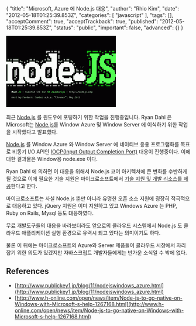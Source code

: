 {
    "title": "Microsoft, Azure 에 Node.js 대응",
    "author": "Rhio Kim",
    "date": "2012-05-18T01:25:39.853Z",
    "categories": [
        "javascript"
    ],
    "tags": [],
    "acceptComment": true,
    "acceptTrackback": true,
    "published": "2012-05-18T01:25:39.853Z",
    "status": "public",
    "important": false,
    "advanced": {}
}

![](./@img/cl-node-300x195.png)

최근 [Node.js][1] 를 윈도우에 포팅하기 위한 작업을 진행중입니다. Ryan Dahl 은 Microsoft는 [Node.js][1]를 Window Azure 및 Window Server 에 이식하기 위한 작업을 시작했다고 발표했다.

[Node.js][1] 를 Window Azure 와 Window Server 에 네이티브 응용 프로그램화를 목표로 비동기 I/O API인 [IOCP(Input Output Completion Port)](http://en.wikipedia.org/wiki/Input/output_completion_port) 대응이 진행중이다. 이에 대한 결과물은 Window용 node.exe 이다.

Ryan Dahl 에 의하면 이 대응을 위해서 Node.js 코어 아키텍쳐에 큰 변화를 수반하게 될 것으로 이에 필요한 기술 지원은 마이크로소프트에서 [기술 지원 및 개발 리소스를 제공](http://blog.nodejs.org/2011/06/23/porting-node-to-windows-with-microsoft%E2%80%99s-help/)한다고 한다.

마이크로소프트는 사실 Node.js 뿐만 아니라 유명한 오픈 소스 지원에 굉장히 적극적으로 대응하고 있다.
jQuery 지원은 이미 지원하고 있고 Windows Azure 는 PHP, Ruby on Rails, Mysql 등도 대응하였다.

무료 개발도구들의 대응을 바라보더라도 앞으로의 클라우드 시스템에서 Node.js 도 클라우드 애플리케이션 실행 환경으로 유력시 되고 있다는 의미이기도 하다.

물론 이 뒤에는 마이크로소프트의 Azure와 Server 제품들이 클라우드 시장에서 자리잡기 위한 의도가 있겠지만 자바스크립트 개발자들에게는 반가운 소식일 수 밖에 없다.

 

## References

* [http://www.publickey1.jp/blog/11/nodejswindows_azure.html](http://www.publickey1.jp/blog/11/nodejswindows_azure.html)
* [http://www.h-online.com/open/news/item/Node-js-to-go-native-on-Windows-with-Microsoft-s-help-1267168.html](http://www.h-online.com/open/news/item/Node-js-to-go-native-on-Windows-with-Microsoft-s-help-1267168.html)

[1]: http://nodejs.org
